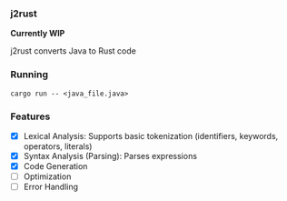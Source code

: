 ### j2rust

**Currently WIP**

j2rust converts Java to Rust code

### Running
`cargo run -- <java_file.java>`

### Features
- [x] Lexical Analysis: Supports basic tokenization (identifiers, keywords, operators, literals)
- [x] Syntax Analysis (Parsing): Parses expressions
- [x] Code Generation
- [ ] Optimization
- [ ] Error Handling
